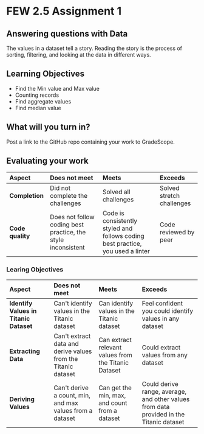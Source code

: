 # FEW 2.5 Assignment 1

## Answering questions with Data

The values in a dataset tell a story. Reading the story is the process of sorting, filtering, and looking at the data in different ways. 

## Learning Objectives

- Find the Min value and Max value
- Counting records
- Find aggregate values
- Find median value

## What will you turn in?

Post a link to the GitHub repo containing your work to GradeScope. 

## Evaluating your work

| Aspect | Does not meet | Meets | Exceeds |
|:-------|:--------------|:------|:--------|
| **Completion** | Did not complete the challenges | Solved all challenges | Solved stretch challenges |
| **Code quality** | Does not follow coding best practice, the style inconsistent | Code is consistently styled and follows coding best practice, you used a linter | Code reviewed by peer |

### Learing Objectives 

| Aspect | Does not meet | Meets | Exceeds |
|:-------|:--------------|:------|:--------|
| **Identify Values in Titanic Dataset** | Can't identify values in the Titanic dataset | Can identify values in the Titanic dataset | Feel confident you could identify values in any dataset |
| **Extracting Data** | Can't extract data and derive values from the Titanic dataset | Can extract relevant values from the Titanic Dataset | Could extract values from any dataset |
| **Deriving Values** | Can't derive a count, min, and max values from a dataset| Can get the min, max, and count from a dataset | Could derive range, average, and other values from data provided in the Titanic dataset |